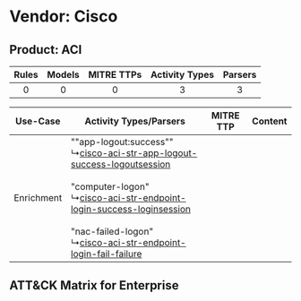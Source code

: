 Vendor: Cisco
=============
Product: ACI
------------
| Rules | Models | MITRE TTPs | Activity Types | Parsers |
|:-----:|:------:|:----------:|:--------------:|:-------:|
|   0   |   0    |     0      |       3        |    3    |

|  Use-Case  | Activity Types/Parsers    | MITRE TTP | Content    |
|:----------:| ---- | --------- | ---- |
| Enrichment |  ""app-logout:success""<br> ↳[cisco-aci-str-app-logout-success-logoutsession](Ps/pC_ciscoacistrapplogoutsuccesslogoutsession.md)<br><br> "computer-logon"<br> ↳[cisco-aci-str-endpoint-login-success-loginsession](Ps/pC_ciscoacistrendpointloginsuccessloginsession.md)<br><br> "nac-failed-logon"<br> ↳[cisco-aci-str-endpoint-login-fail-failure](Ps/pC_ciscoacistrendpointloginfailfailure.md)<br> |    | [](RM/r_m_cisco_aci_Enrichment.md) |

ATT&CK Matrix for Enterprise
----------------------------
